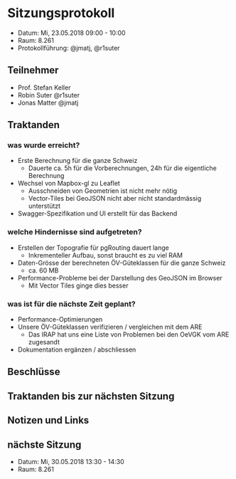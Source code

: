 # Sitzungsprotokoll

* Datum: Mi, 23.05.2018 09:00 - 10:00
* Raum: 8.261
* Protokollführung: @jmatj, @r1suter

## Teilnehmer

* Prof. Stefan Keller
* Robin Suter @r1suter
* Jonas Matter @jmatj

## Traktanden

### was wurde erreicht?

* Erste Berechnung für die ganze Schweiz
    * Dauerte ca. 5h für die Vorberechnungen, 24h für die eigentliche Berechnung
* Wechsel von Mapbox-gl zu Leaflet
    * Ausschneiden von Geometrien ist nicht mehr nötig
    * Vector-Tiles bei GeoJSON nicht aber nicht standardmässig unterstützt
* Swagger-Spezifikation und UI erstellt für das Backend

### welche Hindernisse sind aufgetreten?

* Erstellen der Topografie für pgRouting dauert lange
    * Inkrementeller Aufbau, sonst braucht es zu viel RAM
* Daten-Grösse der berechneten ÖV-Güteklassen für die ganze Schweiz
    * ca. 60 MB
* Performance-Probleme bei der Darstellung des GeoJSON im Browser
    * Mit Vector Tiles ginge dies besser

### was ist für die nächste Zeit geplant?

* Performance-Optimierungen
* Unsere ÖV-Güteklassen verifizieren / vergleichen mit dem ARE
    * Das IRAP hat uns eine Liste von Problemen bei den OeVGK vom ARE zugesandt
* Dokumentation ergänzen / abschliessen

## Beschlüsse

## Traktanden bis zur nächsten Sitzung


## Notizen und Links


## nächste Sitzung

* Datum: Mi, 30.05.2018 13:30 - 14:30
* Raum: 8.261
